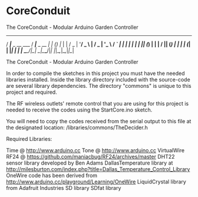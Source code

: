 # CoreConduit

The CoreConduit - Modular Arduino Garden Controller

  ____                ____                _       _ _   
 / ___|___  _ __ ___ / ___|___  _ __   __| |_   _(_) |_ 
| |   / _ \| '__/ _ \ |   / _ \| '_ \ / _` | | | | | __|
| |__| (_) | | |  __/ |__| (_) | | | | (_| | |_| | | |_ 
 \____\___/|_|  \___|\____\___/|_| |_|\__,_|\__,_|_|\__|
                                                        

The CoreConduit - Modular Arduino Garden Controller

In order to compile the sketches in this project you must have the needed libraries installed.  Inside the library directory included with the source-code are several library dependencies.  The directory "commons" is unique to this project and required.

The RF wireless outlets' remote control that you are using for this project is needed to receive the codes using the StartCore.ino sketch.

You will need to copy the codes received from the serial output to this file at the designated location:
/libraries/commons/TheDecider.h

Required Libraries:

Time @ http://www.arduino.cc
Tone @ http://www.arduino.cc
VirtualWire
RF24 @ https://github.com/maniacbug/RF24/archives/master
DHT22 sensor library developed by Ben Adams
DallasTemperature library at http://milesburton.com/index.php?title=Dallas_Temperature_Control_Library
OneWire code has been derived from http://www.arduino.cc/playground/Learning/OneWire
LiquidCrystal library from Adafruit Industries
SD library
SDfat library